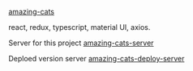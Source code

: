 [amazing-cats](https://IharTsykala.github.io/amazing-cats)

react, redux, typescript, material UI, axios.

Server for this project [amazing-cats-server](https://github.com/IharTsykala/server-for-amazing-cats)

Deploed version server [amazing-cats-deploy-server](https://amazing-cats.herokuapp.com/)
